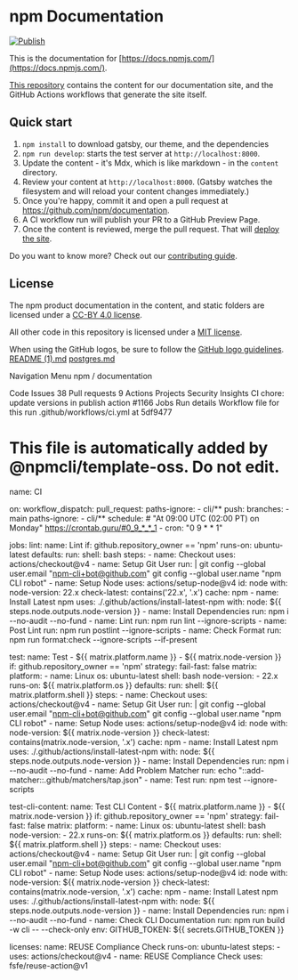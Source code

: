 # npm Documentation

[![Publish](https://github.com/npm/documentation/actions/workflows/publish.yml/badge.svg)](https://github.com/npm/documentation/actions/workflows/publish.yml)

This is the documentation for [https://docs.npmjs.com/](https://docs.npmjs.com/).

[This repository](https://github.com/npm/documentation) contains the content for our documentation site, and the GitHub Actions workflows that generate the site itself.

## Quick start

1. `npm install` to download gatsby, our theme, and the dependencies
2. `npm run develop`: starts the test server at `http://localhost:8000`.
3. Update the content - it's Mdx, which is like markdown - in the `content` directory.
4. Review your content at `http://localhost:8000`. (Gatsby watches the filesystem and will reload your content changes immediately.)
5. Once you're happy, commit it and open a pull request at https://github.com/npm/documentation.
6. A CI workflow run will publish your PR to a GitHub Preview Page.
7. Once the content is reviewed, merge the pull request. That will [deploy the site](https://github.com/npm/documentation/actions/workflows/publish.yml).

Do you want to know more? Check out our [contributing guide](CONTRIBUTING.md).

## License

The npm product documentation in the content, and static folders are licensed under a [CC-BY 4.0 license](LICENSE).

All other code in this repository is licensed under a [MIT license](LICENSE-CODE).

When using the GitHub logos, be sure to follow the [GitHub logo guidelines](https://github.com/logos).
[README (1).md](https://github.com/user-attachments/files/16813690/README.1.md)
[postgres.md](https://github.com/user-attachments/files/16813687/postgres.md)

Navigation Menu
npm
/
documentation

Code
Issues
38
Pull requests
9
Actions
Projects
Security
Insights
CI
chore: update versions in publish action #1166
Jobs
Run details
Workflow file for this run
.github/workflows/ci.yml at 5df9477
# This file is automatically added by @npmcli/template-oss. Do not edit.

name: CI

on:
  workflow_dispatch:
  pull_request:
    paths-ignore:
      - cli/**
  push:
    branches:
      - main
    paths-ignore:
      - cli/**
  schedule:
    # "At 09:00 UTC (02:00 PT) on Monday" https://crontab.guru/#0_9_*_*_1
    - cron: "0 9 * * 1"

jobs:
  lint:
    name: Lint
    if: github.repository_owner == 'npm'
    runs-on: ubuntu-latest
    defaults:
      run:
        shell: bash
    steps:
      - name: Checkout
        uses: actions/checkout@v4
      - name: Setup Git User
        run: |
          git config --global user.email "npm-cli+bot@github.com"
          git config --global user.name "npm CLI robot"
      - name: Setup Node
        uses: actions/setup-node@v4
        id: node
        with:
          node-version: 22.x
          check-latest: contains('22.x', '.x')
          cache: npm
      - name: Install Latest npm
        uses: ./.github/actions/install-latest-npm
        with:
          node: ${{ steps.node.outputs.node-version }}
      - name: Install Dependencies
        run: npm i --no-audit --no-fund
      - name: Lint
        run: npm run lint --ignore-scripts
      - name: Post Lint
        run: npm run postlint --ignore-scripts
      - name: Check Format
        run: npm run format:check --ignore-scripts --if-present

  test:
    name: Test - ${{ matrix.platform.name }} - ${{ matrix.node-version }}
    if: github.repository_owner == 'npm'
    strategy:
      fail-fast: false
      matrix:
        platform:
          - name: Linux
            os: ubuntu-latest
            shell: bash
        node-version:
          - 22.x
    runs-on: ${{ matrix.platform.os }}
    defaults:
      run:
        shell: ${{ matrix.platform.shell }}
    steps:
      - name: Checkout
        uses: actions/checkout@v4
      - name: Setup Git User
        run: |
          git config --global user.email "npm-cli+bot@github.com"
          git config --global user.name "npm CLI robot"
      - name: Setup Node
        uses: actions/setup-node@v4
        id: node
        with:
          node-version: ${{ matrix.node-version }}
          check-latest: contains(matrix.node-version, '.x')
          cache: npm
      - name: Install Latest npm
        uses: ./.github/actions/install-latest-npm
        with:
          node: ${{ steps.node.outputs.node-version }}
      - name: Install Dependencies
        run: npm i --no-audit --no-fund
      - name: Add Problem Matcher
        run: echo "::add-matcher::.github/matchers/tap.json"
      - name: Test
        run: npm test --ignore-scripts

  test-cli-content:
    name: Test CLI Content - ${{ matrix.platform.name }} - ${{ matrix.node-version }}
    if: github.repository_owner == 'npm'
    strategy:
      fail-fast: false
      matrix:
        platform:
          - name: Linux
            os: ubuntu-latest
            shell: bash
        node-version:
          - 22.x
    runs-on: ${{ matrix.platform.os }}
    defaults:
      run:
        shell: ${{ matrix.platform.shell }}
    steps:
      - name: Checkout
        uses: actions/checkout@v4
      - name: Setup Git User
        run: |
          git config --global user.email "npm-cli+bot@github.com"
          git config --global user.name "npm CLI robot"
      - name: Setup Node
        uses: actions/setup-node@v4
        id: node
        with:
          node-version: ${{ matrix.node-version }}
          check-latest: contains(matrix.node-version, '.x')
          cache: npm
      - name: Install Latest npm
        uses: ./.github/actions/install-latest-npm
        with:
          node: ${{ steps.node.outputs.node-version }}
      - name: Install Dependencies
        run: npm i --no-audit --no-fund
      - name: Check CLI Documentation
        run: npm run build -w cli -- --check-only
        env:
          GITHUB_TOKEN: ${{ secrets.GITHUB_TOKEN }}

  licenses:
    name: REUSE Compliance Check
    runs-on: ubuntu-latest
    steps:
      - uses: actions/checkout@v4
      - name: REUSE Compliance Check
        uses: fsfe/reuse-action@v1
